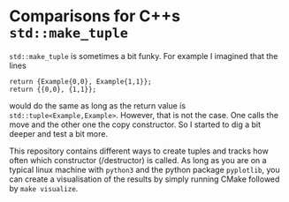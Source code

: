 # Comparisons for C++s `std::make_tuple`

`std::make_tuple` is sometimes a bit funky. For example I imagined that the lines
```
return {Example{0,0}, Example{1,1}};
return {{0,0}, {1,1}};
```
would do the same as long as the return value is `std::tuple<Example,Example>`. However, that is not the case. One calls the move and the other one the copy constructor. So I started to dig a bit deeper and test a bit more.

This repository contains different ways to create tuples and tracks how often which constructor (/destructor) is called.
As long as you are on a typical linux machine with `python3` and the python package `pyplotlib`, you can create a visualisation of the results by simply running CMake followed by `make visualize`.
